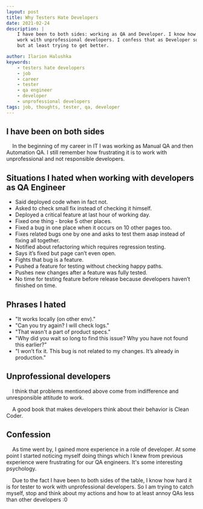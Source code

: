```yaml
---
layout: post
title: Why Testers Hate Developers
date: 2021-02-24
description: |
    I have been to both sides: working as QA and Developer. I know how hard it is for QA Engineer to
    work with unprofessional developers. I confess that as Developer sometimes I act unprofessionally, 
    but at least trying to get better.

author: Ilarion Halushka
keywords:
    - testers hate developers
    - job
    - career
    - tester
    - qa engineer
    - developer
    - unprofessional developers
tags: job, thoughts, tester, qa, developer
---
```


## I have been on both sides
&nbsp;&nbsp;&nbsp; In the beginning of my career in IT I was working as Manual QA and then Automation QA.
I still remember how frustrating it is to work with unprofessional and not responsible developers.

## Situations I hated when working with developers as QA Engineer
* Said deployed code when in fact not.
* Asked to check small fix instead of checking it himself.
* Deployed a critical feature at last hour of working day.
* Fixed one thing - broke 5 other places.
* Fixed a bug in one place when it occurs on 10 other pages too.
* Fixes related bugs one by one and asks to test them asap instead of fixing all together.
* Notified about refactoring which requires regression testing.
* Says it’s fixed but page can’t even open.
* Fights that bug is a feature.
* Pushed a feature for testing without checking happy paths.
* Pushes new changes after a feature was fully tested.
* No time for testing feature before release because developers haven’t finished on time.
  
## Phrases I hated
* "It works locally (on other env)."
* "Can you try again? I will check logs."
* "That wasn't a part of product specs."
* "Why did you wait so long to find this issue? Why you have not found this earlier?"
* "I won’t fix it. This bug is not related to my changes. It’s already in production."

## Unprofessional developers
&nbsp;&nbsp;&nbsp; I think that problems mentioned above come from indifference and
unresponsible attitude to work.

&nbsp;&nbsp;&nbsp; A good book that makes developers think about their behavior is Clean Coder.

## Confession
&nbsp;&nbsp;&nbsp; As time went by, I gained more experience in a role of developer. 
At some point I started noticing myself doing things which I knew from previous experience
were frustrating for our QA engineers. It's some interesting psychology.

&nbsp;&nbsp;&nbsp; Due to the fact I have been to both sides of the table, I know how hard it is for tester
to work with unprofessional developers. So I am trying to catch myself, stop and think about my actions
and how to at least annoy QAs less than other developers :0










